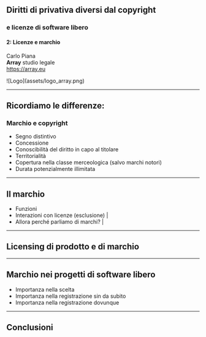 ##  Diritti di privativa diversi dal copyright
### e licenze di software libero

#### 2: Licenze e marchio

Carlo Piana  
<span class="fa-red">**Array**</span> studio legale  
https://array.eu

<div class="borderless">
![Logo](assets/logo_array.png)
</div>

---

## Ricordiamo le differenze:

### Marchio e copyright

- Segno distintivo
- Concessione
- Conoscibilità del diritto in capo al titolare
- Territorialità
- Copertura nella classe merceologica (salvo marchi notori)
- Durata potenzialmente illimitata

---

## Il marchio

- Funzioni
- Interazioni con licenze (esclusione) |
- Allora perché parliamo di marchi? |

---

## Licensing di prodotto e di marchio

---

## Marchio nei progetti di software libero

* Importanza nella scelta
* Importanza nella registrazione sin da subito
* Importanza nella registrazione dovunque

---

## Conclusioni
